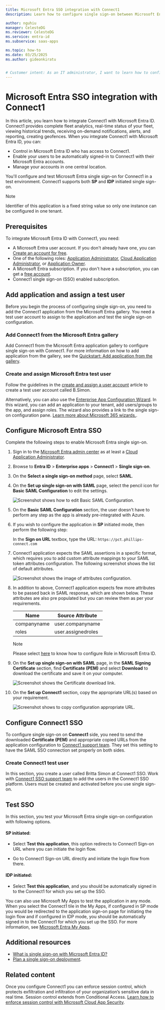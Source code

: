 ```yaml
---
title: Microsoft Entra SSO integration with Connect1
description: Learn how to configure single sign-on between Microsoft Entra ID and Connect1.

author: nguhiu
manager: CelesteDG
ms.reviewer: CelesteDG
ms.service: entra-id
ms.subservice: saas-apps

ms.topic: how-to
ms.date: 03/25/2025
ms.author: gideonkiratu


# Customer intent: As an IT administrator, I want to learn how to configure single sign-on between Microsoft Entra ID and Connect1 so that I can control who has access to Connect1, enable automatic sign-in with Microsoft Entra accounts, and manage my accounts in one central location.
---
```


# Microsoft Entra SSO integration with Connect1

In this article, you learn how to integrate Connect1 with Microsoft Entra ID. Connect1 provides complete fleet analytics, real-time status of your fleet, viewing historical trends, receiving on-demand notifications, alerts, and reporting, creating geofences. When you integrate Connect1 with Microsoft Entra ID, you can:

* Control in Microsoft Entra ID who has access to Connect1.
* Enable your users to be automatically signed-in to Connect1 with their Microsoft Entra accounts.
* Manage your accounts in one central location.

You'll configure and test Microsoft Entra single sign-on for Connect1 in a test environment. Connect1 supports both **SP** and **IDP** initiated single sign-on.

> [!NOTE]
> Identifier of this application is a fixed string value so only one instance can be configured in one tenant.

## Prerequisites

To integrate Microsoft Entra ID with Connect1, you need:

* A Microsoft Entra user account. If you don't already have one, you can [Create an account for free](https://azure.microsoft.com/free/?WT.mc_id=A261C142F).
* One of the following roles: [Application Administrator](/entra/identity/role-based-access-control/permissions-reference#application-administrator), [Cloud Application Administrator](/entra/identity/role-based-access-control/permissions-reference#cloud-application-administrator), or [Application Owner](/entra/fundamentals/users-default-permissions#owned-enterprise-applications).
* A Microsoft Entra subscription. If you don't have a subscription, you can get a [free account](https://azure.microsoft.com/free/).
* Connect1 single sign-on (SSO) enabled subscription.

## Add application and assign a test user

Before you begin the process of configuring single sign-on, you need to add the Connect1 application from the Microsoft Entra gallery. You need a test user account to assign to the application and test the single sign-on configuration.

<a name='add-connect1-from-the-azure-ad-gallery'></a>

### Add Connect1 from the Microsoft Entra gallery

Add Connect1 from the Microsoft Entra application gallery to configure single sign-on with Connect1. For more information on how to add application from the gallery, see the [Quickstart: Add application from the gallery](~/identity/enterprise-apps/add-application-portal.md).

<a name='create-and-assign-azure-ad-test-user'></a>

### Create and assign Microsoft Entra test user

Follow the guidelines in the [create and assign a user account](~/identity/enterprise-apps/add-application-portal-assign-users.md) article to create a test user account called B.Simon.

Alternatively, you can also use the [Enterprise App Configuration Wizard](https://portal.office.com/AdminPortal/home?Q=Docs#/azureadappintegration). In this wizard, you can add an application to your tenant, add users/groups to the app, and assign roles. The wizard also provides a link to the single sign-on configuration pane. [Learn more about Microsoft 365 wizards.](/microsoft-365/admin/misc/azure-ad-setup-guides). 

<a name='configure-azure-ad-sso'></a>

## Configure Microsoft Entra SSO

Complete the following steps to enable Microsoft Entra single sign-on.

1. Sign in to the [Microsoft Entra admin center](https://entra.microsoft.com) as at least a [Cloud Application Administrator](~/identity/role-based-access-control/permissions-reference.md#cloud-application-administrator).
1. Browse to **Entra ID** > **Enterprise apps** > **Connect1** > **Single sign-on**.
1. On the **Select a single sign-on method** page, select **SAML**.
1. On the **Set up single sign-on with SAML** page, select the pencil icon for **Basic SAML Configuration** to edit the settings.

   ![Screenshot shows how to edit Basic SAML Configuration.](common/edit-urls.png "Basic Configuration")

1. On the **Basic SAML Configuration** section, the user doesn't have to perform any step as the app is already pre-integrated with Azure.

1. If you wish to configure the application in **SP** initiated mode, then perform the following step:

    In the **Sign on URL** textbox, type the URL:
    `https://pct.phillips-connect.com`

1. Connect1 application expects the SAML assertions in a specific format, which requires you to add custom attribute mappings to your SAML token attributes configuration. The following screenshot shows the list of default attributes.

	![Screenshot shows the image of attributes configuration.](common/default-attributes.png "Image")

1. In addition to above, Connect1 application expects few more attributes to be passed back in SAML response, which are shown below. These attributes are also pre populated but you can review them as per your requirements.

	| Name |  Source Attribute|
	| ---------------|  --------- |
    | companyname | user.companyname |
	| roles | user.assignedroles |

   > [!NOTE]
   > Please select [here](~/identity-platform/howto-add-app-roles-in-apps.md#app-roles-ui) to know how to configure Role in Microsoft Entra ID.

1. On the **Set up single sign-on with SAML** page, in the **SAML Signing Certificate** section, find **Certificate (PEM)** and select **Download** to download the certificate and save it on your computer.

    ![Screenshot shows the Certificate download link.](common/certificate-base64-download.png "Certificate")

1. On the **Set up Connect1** section, copy the appropriate URL(s) based on your requirement.

	![Screenshot shows to copy configuration appropriate URL.](common/copy-configuration-urls.png "Metadata")

## Configure Connect1 SSO

To configure single sign-on on **Connect1** side, you need to send the downloaded **Certificate (PEM)** and appropriate copied URLs from the application configuration to [Connect1 support team](mailto:xirgo_mis@sensata.com). They set this setting to have the SAML SSO connection set properly on both sides.

### Create Connect1 test user

In this section, you create a user called Britta Simon at Connect1 SSO. Work with [Connect1 SSO support team](mailto:xirgo_mis@sensata.com) to add the users in the Connect1 SSO platform. Users must be created and activated before you use single sign-on.

## Test SSO 

In this section, you test your Microsoft Entra single sign-on configuration with following options. 

#### SP initiated:

* Select **Test this application**, this option redirects to Connect1 Sign-on URL where you can initiate the login flow.  

* Go to Connect1 Sign-on URL directly and initiate the login flow from there.

#### IDP initiated:

* Select **Test this application**, and you should be automatically signed in to the Connect1 for which you set up the SSO. 

You can also use Microsoft My Apps to test the application in any mode. When you select the Connect1 tile in the My Apps, if configured in SP mode you would be redirected to the application sign-on page for initiating the login flow and if configured in IDP mode, you should be automatically signed in to the Connect1 for which you set up the SSO. For more information, see [Microsoft Entra My Apps](/azure/active-directory/manage-apps/end-user-experiences#azure-ad-my-apps).

## Additional resources

* [What is single sign-on with Microsoft Entra ID?](~/identity/enterprise-apps/what-is-single-sign-on.md)
* [Plan a single sign-on deployment](~/identity/enterprise-apps/plan-sso-deployment.md).

## Related content

Once you configure Connect1 you can enforce session control, which protects exfiltration and infiltration of your organization’s sensitive data in real time. Session control extends from Conditional Access. [Learn how to enforce session control with Microsoft Cloud App Security](/cloud-app-security/proxy-deployment-aad).
